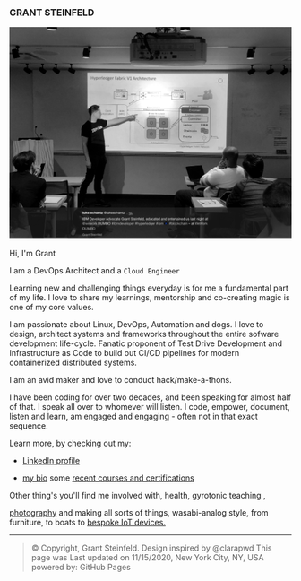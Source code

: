 ### GRANT STEINFELD 

![Grant Presenting](./photos/grant.png)

Hi, I'm Grant

I am a DevOps Architect and a `Cloud Engineer`

 Learning new and challenging
things everyday is for me a fundamental part of my life. I love to share
my learnings, mentorship and co-creating magic is one of my core values.

I am passionate about Linux, DevOps, Automation and dogs. I love to
design, architect systems and frameworks throughout the entire sofware
development life-cycle. Fanatic proponent of Test Drive Development and
Infrastructure as Code to build out CI/CD pipelines for modern
containerized distributed systems. 

I am an avid maker and love to
conduct hack/make-a-thons. 

I have been coding for over two decades, and
been speaking for almost half of that. I speak all over to whomever will
listen. I code, empower, document, listen and learn, am engaged and engaging - often not in that exact sequence. 

Learn more, by checking out my:  

* [LinkedIn profile](https://www.linkedin.com/in/grant-steinfeld)


* [my bio](./bio-cv-etc/GrantSteinfeldBio.html) some [recent courses
and certifications](./edu/index.html)

Other thing's you'll find me involved with, health, gyrotonic teaching ,

[photography](./photos/index.html) and making all sorts of things,
wasabi-analog style, from furniture, to boats to [bespoke IoT
devices.](./bio-cv-etc/Sentinella.html)

* * * * *

> © Copyright, Grant Steinfeld. Design inspired by @clarapwd This page
> was Last updated on 11/15/2020, New York City, NY, USA 
>  powered by: GitHub Pages

